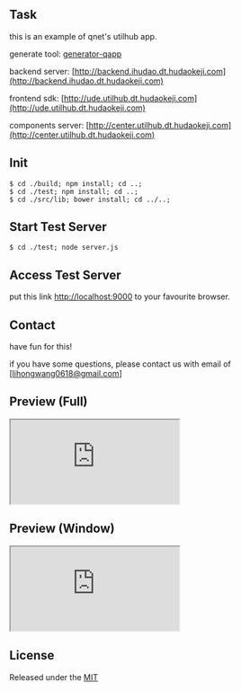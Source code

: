 Task
---
this is an example of qnet's utilhub app.

generate tool: [generator-qapp](https://github.com/honwlee/generator-qapp)

backend server: [http://backend.ihudao.dt.hudaokeji.com](http://backend.ihudao.dt.hudaokeji.com)

frontend sdk: [http://ude.utilhub.dt.hudaokeji.com](http://ude.utilhub.dt.hudaokeji.com)

components server: [http://center.utilhub.dt.hudaokeji.com](http://center.utilhub.dt.hudaokeji.com)

## Init

```
$ cd ./build; npm install; cd ..;
$ cd ./test; npm install; cd ..;
$ cd ./src/lib; bower install; cd ../..;
```

## Start Test Server

```
$ cd ./test; node server.js
```

## Access Test Server

put this link [http://localhost:9000](http://localhost:9000) to your favourite browser.


## Contact

have fun for this!

if you have some questions, please contact us with email of [lihongwang0618@gmail.com]

## Preview (Full)

<iframe src="http://backend.ihudao.dt.hudaokeji.com/hub/apps/task/full"></iframe>

## Preview (Window)

<iframe src="http://backend.ihudao.dt.hudaokeji.com/hub/apps/task"></iframe>

## License

Released under the [MIT](http://opensource.org/licenses/MIT)
